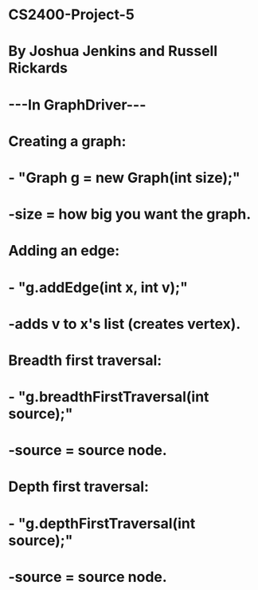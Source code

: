 # CS2400-Project-5
# By Joshua Jenkins and Russell Rickards
#
# ---In GraphDriver---
#
# Creating a graph:
# - "Graph g = new Graph(int size);"
#   -size = how big you want the graph.
#
# Adding an edge:
# - "g.addEdge(int x, int v);"
#   -adds v to x's list (creates vertex).
#
# Breadth first traversal:
# - "g.breadthFirstTraversal(int source);"
#   -source = source node.
#
# Depth first traversal:
# - "g.depthFirstTraversal(int source);" 
#   -source = source node.